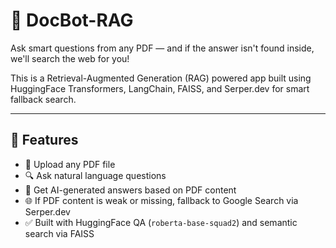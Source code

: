 # 🧠 DocBot-RAG

Ask smart questions from any PDF — and if the answer isn't found inside, we'll search the web for you!

This is a Retrieval-Augmented Generation (RAG) powered app built using HuggingFace Transformers, LangChain, FAISS, and Serper.dev for smart fallback search.

---

## 🚀 Features

- 📄 Upload any PDF file
- 🔍 Ask natural language questions
- 🧠 Get AI-generated answers based on PDF content
- 🌐 If PDF content is weak or missing, fallback to Google Search via Serper.dev
- ✅ Built with HuggingFace QA (`roberta-base-squad2`) and semantic search via FAISS

